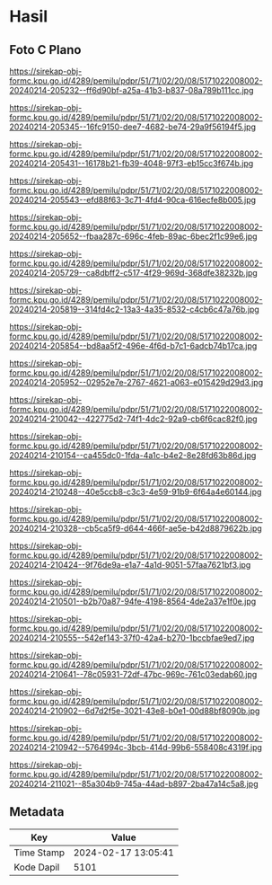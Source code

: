 # Hasil

## Foto C Plano

https://sirekap-obj-formc.kpu.go.id/4289/pemilu/pdpr/51/71/02/20/08/5171022008002-20240214-205232--ff6d90bf-a25a-41b3-b837-08a789b111cc.jpg

https://sirekap-obj-formc.kpu.go.id/4289/pemilu/pdpr/51/71/02/20/08/5171022008002-20240214-205345--16fc9150-dee7-4682-be74-29a9f56194f5.jpg

https://sirekap-obj-formc.kpu.go.id/4289/pemilu/pdpr/51/71/02/20/08/5171022008002-20240214-205431--16178b21-fb39-4048-97f3-eb15cc3f674b.jpg

https://sirekap-obj-formc.kpu.go.id/4289/pemilu/pdpr/51/71/02/20/08/5171022008002-20240214-205543--efd88f63-3c71-4fd4-90ca-616ecfe8b005.jpg

https://sirekap-obj-formc.kpu.go.id/4289/pemilu/pdpr/51/71/02/20/08/5171022008002-20240214-205652--fbaa287c-696c-4feb-89ac-6bec2f1c99e6.jpg

https://sirekap-obj-formc.kpu.go.id/4289/pemilu/pdpr/51/71/02/20/08/5171022008002-20240214-205729--ca8dbff2-c517-4f29-969d-368dfe38232b.jpg

https://sirekap-obj-formc.kpu.go.id/4289/pemilu/pdpr/51/71/02/20/08/5171022008002-20240214-205819--314fd4c2-13a3-4a35-8532-c4cb6c47a76b.jpg

https://sirekap-obj-formc.kpu.go.id/4289/pemilu/pdpr/51/71/02/20/08/5171022008002-20240214-205854--bd8aa5f2-496e-4f6d-b7c1-6adcb74b17ca.jpg

https://sirekap-obj-formc.kpu.go.id/4289/pemilu/pdpr/51/71/02/20/08/5171022008002-20240214-205952--02952e7e-2767-4621-a063-e015429d29d3.jpg

https://sirekap-obj-formc.kpu.go.id/4289/pemilu/pdpr/51/71/02/20/08/5171022008002-20240214-210042--422775d2-74f1-4dc2-92a9-cb6f6cac82f0.jpg

https://sirekap-obj-formc.kpu.go.id/4289/pemilu/pdpr/51/71/02/20/08/5171022008002-20240214-210154--ca455dc0-1fda-4a1c-b4e2-8e28fd63b86d.jpg

https://sirekap-obj-formc.kpu.go.id/4289/pemilu/pdpr/51/71/02/20/08/5171022008002-20240214-210248--40e5ccb8-c3c3-4e59-91b9-6f64a4e60144.jpg

https://sirekap-obj-formc.kpu.go.id/4289/pemilu/pdpr/51/71/02/20/08/5171022008002-20240214-210328--cb5ca5f9-d644-466f-ae5e-b42d8879622b.jpg

https://sirekap-obj-formc.kpu.go.id/4289/pemilu/pdpr/51/71/02/20/08/5171022008002-20240214-210424--9f76de9a-e1a7-4a1d-9051-57faa7621bf3.jpg

https://sirekap-obj-formc.kpu.go.id/4289/pemilu/pdpr/51/71/02/20/08/5171022008002-20240214-210501--b2b70a87-94fe-4198-8564-4de2a37e1f0e.jpg

https://sirekap-obj-formc.kpu.go.id/4289/pemilu/pdpr/51/71/02/20/08/5171022008002-20240214-210555--542ef143-37f0-42a4-b270-1bccbfae9ed7.jpg

https://sirekap-obj-formc.kpu.go.id/4289/pemilu/pdpr/51/71/02/20/08/5171022008002-20240214-210641--78c05931-72df-47bc-969c-761c03edab60.jpg

https://sirekap-obj-formc.kpu.go.id/4289/pemilu/pdpr/51/71/02/20/08/5171022008002-20240214-210902--6d7d2f5e-3021-43e8-b0e1-00d88bf8090b.jpg

https://sirekap-obj-formc.kpu.go.id/4289/pemilu/pdpr/51/71/02/20/08/5171022008002-20240214-210942--5764994c-3bcb-414d-99b6-558408c4319f.jpg

https://sirekap-obj-formc.kpu.go.id/4289/pemilu/pdpr/51/71/02/20/08/5171022008002-20240214-211021--85a304b9-745a-44ad-b897-2ba47a14c5a8.jpg


## Metadata

| Key        | Value               |
| ---------- | ------------------- |
| Time Stamp | 2024-02-17 13:05:41 |
| Kode Dapil | 5101                |



